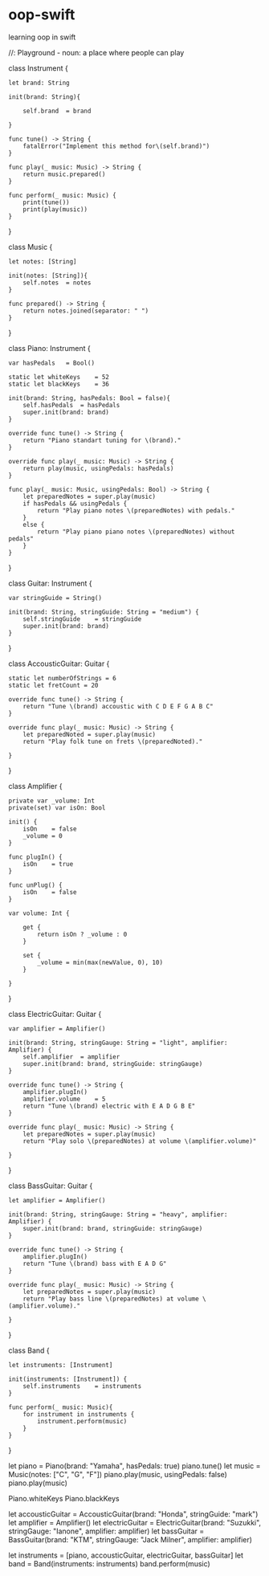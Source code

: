 # oop-swift
learning oop in swift

//: Playground - noun: a place where people can play

class Instrument {
    
    let brand: String
    
    init(brand: String){
        
        self.brand	= brand
        
    }
    
    func tune() -> String {
        fatalError("Implement this method for\(self.brand)")
    }
    
    func play(_ music: Music) -> String {
        return music.prepared()
    }
    
    func perform(_ music: Music) {
        print(tune())
        print(play(music))
    }
    
}

class Music {
    
    let notes: [String]
    
    init(notes: [String]){
        self.notes	= notes
    }
    
    func prepared() -> String {
        return notes.joined(separator: " ")
    }
    
}

class Piano: Instrument {
    
    var hasPedals	= Bool()
    
    static let whiteKeys	= 52
    static let blackKeys	= 36
    
    init(brand: String, hasPedals: Bool = false){
        self.hasPedals	= hasPedals
        super.init(brand: brand)
    }
    
    override func tune() -> String {
        return "Piano standart tuning for \(brand)."
    }
    
    override func play(_ music: Music) -> String {
        return play(music, usingPedals: hasPedals)
    }
    
    func play(_ music: Music, usingPedals: Bool) -> String {
        let preparedNotes = super.play(music)
        if hasPedals && usingPedals {
            return "Play piano notes \(preparedNotes) with pedals."
        }
        else {
            return "Play piano piano notes \(preparedNotes) without pedals"
        }
    }
}

class Guitar: Instrument {

    var stringGuide = String()
    
    init(brand: String, stringGuide: String = "medium") {
        self.stringGuide    = stringGuide
        super.init(brand: brand)
    }
}

class AccousticGuitar: Guitar {

    static let numberOfStrings = 6
    static let fretCount = 20
    
    override func tune() -> String {
        return "Tune \(brand) accoustic with C D E F G A B C"
    }
    
    override func play(_ music: Music) -> String {
        let preparedNoted = super.play(music)
        return "Play folk tune on frets \(preparedNoted)."
        
    }
    
}

class Amplifier {

    private var _volume: Int
    private(set) var isOn: Bool
    
    init() {
        isOn    = false
        _volume = 0
    }
    
    func plugIn() {
        isOn    = true
    }
    
    func unPlug() {
        isOn    = false
    }
    
    var volume: Int {
    
        get {
            return isOn ? _volume : 0
        }
        
        set {
            _volume = min(max(newValue, 0), 10)
        }
    
    }
    
}

class ElectricGuitar: Guitar {
    
    var amplifier = Amplifier()
    
    init(brand: String, stringGauge: String = "light", amplifier: Amplifier) {
        self.amplifier  = amplifier
        super.init(brand: brand, stringGuide: stringGauge)
    }

    override func tune() -> String {
        amplifier.plugIn()
        amplifier.volume    = 5
        return "Tune \(brand) electric with E A D G B E"
    }
    
    override func play(_ music: Music) -> String {
        let preparedNotes = super.play(music)
        return "Play solo \(preparedNotes) at volume \(amplifier.volume)"
        
    }
    

}

class BassGuitar: Guitar {
    
    let amplifier = Amplifier()
    
    init(brand: String, stringGauge: String = "heavy", amplifier: Amplifier) {
        super.init(brand: brand, stringGuide: stringGauge)
    }
    
    override func tune() -> String {
        amplifier.plugIn()
        return "Tune \(brand) bass with E A D G"
    }

    override func play(_ music: Music) -> String {
        let preparedNotes = super.play(music)
        return "Play bass line \(preparedNotes) at volume \(amplifier.volume)."
        
    }

}

class Band {

    let instruments: [Instrument]
    
    init(instruments: [Instrument]) {
        self.instruments    = instruments
    }

    func perform(_ music: Music){
        for instrument in instruments {
            instrument.perform(music)
        }
    }
    
}

let piano   = Piano(brand: "Yamaha", hasPedals: true)
piano.tune()
let music = Music(notes: ["C", "G", "F"])
piano.play(music, usingPedals: false)
piano.play(music)

Piano.whiteKeys
Piano.blackKeys

let accousticGuitar = AccousticGuitar(brand: "Honda", stringGuide: "mark")
let amplifier       = Amplifier()
let electricGuitar  = ElectricGuitar(brand: "Suzukki", stringGauge: "Ianone", amplifier: amplifier)
let bassGuitar      = BassGuitar(brand: "KTM", stringGauge: "Jack Milner", amplifier: amplifier)

let instruments     = [piano, accousticGuitar, electricGuitar, bassGuitar]
let band            = Band(instruments: instruments)
band.perform(music)





